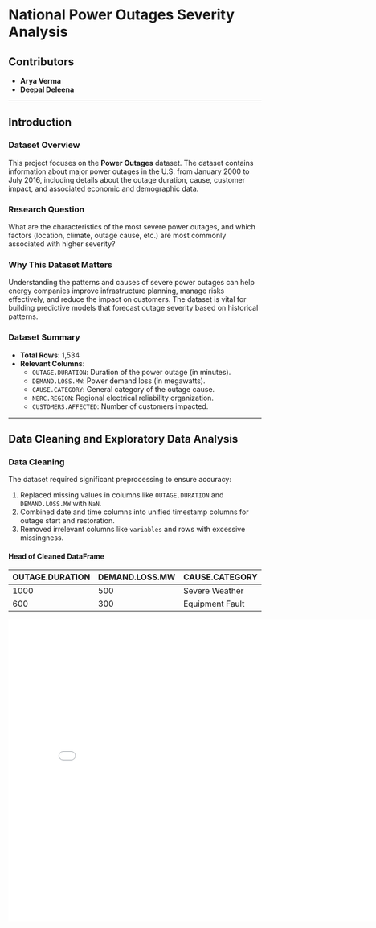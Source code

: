 # National Power Outages Severity Analysis

## Contributors
- **Arya Verma**
- **Deepal Deleena**
---

## Introduction

### Dataset Overview
This project focuses on the **Power Outages** dataset. The dataset contains information about major power outages in the U.S. from January 2000 to July 2016, including details about the outage duration, cause, customer impact, and associated economic and demographic data.

### Research Question
What are the characteristics of the most severe power outages, and which factors (location, climate, outage cause, etc.) are most commonly associated with higher severity?

### Why This Dataset Matters
Understanding the patterns and causes of severe power outages can help energy companies improve infrastructure planning, manage risks effectively, and reduce the impact on customers. The dataset is vital for building predictive models that forecast outage severity based on historical patterns.

### Dataset Summary
- **Total Rows**: 1,534  
- **Relevant Columns**:  
  - `OUTAGE.DURATION`: Duration of the power outage (in minutes).  
  - `DEMAND.LOSS.MW`: Power demand loss (in megawatts).  
  - `CAUSE.CATEGORY`: General category of the outage cause.  
  - `NERC.REGION`: Regional electrical reliability organization.  
  - `CUSTOMERS.AFFECTED`: Number of customers impacted.  

---

## Data Cleaning and Exploratory Data Analysis

### Data Cleaning
The dataset required significant preprocessing to ensure accuracy:
1. Replaced missing values in columns like `OUTAGE.DURATION` and `DEMAND.LOSS.MW` with `NaN`.
2. Combined date and time columns into unified timestamp columns for outage start and restoration.
3. Removed irrelevant columns like `variables` and rows with excessive missingness.

#### Head of Cleaned DataFrame

| OUTAGE.DURATION | DEMAND.LOSS.MW | CAUSE.CATEGORY | NERC.REGION | CUSTOMERS.AFFECTED |
|-----------------|----------------|----------------|-------------|--------------------|
| 1000           | 500            | Severe Weather | MRO         | 10000             |
| 600            | 300            | Equipment Fault| ERCOT       | 5000              |

<iframe
  src="assets/statewide_avg_price_vs_electricity_consumed.html"
  width="800"
  height="600"
  frameborder="0"
></iframe>